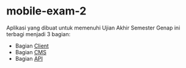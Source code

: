# mobile-exam-2
Aplikasi yang dibuat untuk memenuhi Ujian Akhir Semester Genap ini terbagi menjadi 3 bagian:
- Bagian [Client](https://github.com/greyseth/mobile-exam-2/tree/client)
- Bagian [CMS](https://github.com/greyseth/mobile-exam-2/tree/cms)
- Bagian [API](https://github.com/greyseth/mobile-exam-2/tree/api)
